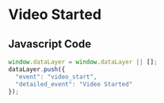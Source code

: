 # Video Started

### 

## Javascript Code
```js
window.dataLayer = window.dataLayer || [];
dataLayer.push({
  "event": "video_start",
  "detailed_event": "Video Started"
});
```








